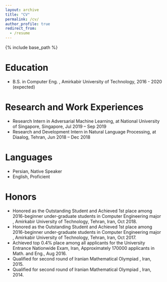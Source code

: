 ```yaml
---
layout: archive
title: "CV"
permalink: /cv/
author_profile: true
redirect_from:
  - /resume
---
```


{% include base_path %}

Education
======
* B.S. in Computer Eng. , Amirkabir University of Technology, 2016 - 2020 (expected)

Research and Work Experiences
======
* Research Intern in Adversarial Machine Learning, at National University of Singapore, Singapore, Jul 2019 – Sep 2019
* Research and Development Intern in Natural Language Processing, at Diaalog, Tehran, Jun 2018 – Dec 2018

  
Languages
======
* Persian, Native Speaker
* English, Proficient


<!---
Teaching Asisstanship
======
* Linear Algebra under supervision of Prof. Nazerfard AmirKabir University of Technology, Sep 2018 – Jan 2019  
*  Advanced Programing under supervision of Prof. Kalbasi AmirKabir University of Technology, Sep 2018 – Jan 2019 
*  Advanced Programing under supervision of Prof. Noorhoseini AmirKabir University of Technology, Feb 2018 – Jun 2018
 ---> 
    
Honors
======
* Honored as the Outstanding Student and Achieved 1st place among 2016-beginner
under-graduate students in Computer Engineering major , Amirkabir University
of Technology, Tehran, Iran, Oct 2018.
* Honored as the Outstanding Student and Achieved 1st place among 2016-beginner
under-graduate students in Computer Engineering major , Amirkabir University
of Technology, Tehran, Iran, Oct 2017.
* Achieved top 0.4% place among all applicants for the University Entrance Nationwide
Exam, Iran, Approximately 170000 applicants in Math. and Eng., Aug 2016.
* Qualified for second round of Iranian Mathematical Olympiad , Iran, 2015.
* Qualified for second round of Iranian Mathematical Olympiad , Iran, 2014.
